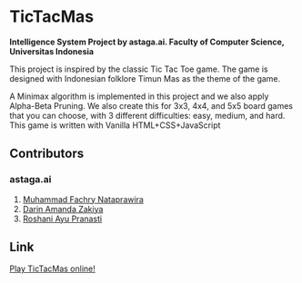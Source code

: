 # TicTacMas

**Intelligence System Project by astaga.ai. Faculty of Computer Science, Universitas Indonesia**

This project is inspired by the classic Tic Tac Toe game. The game is designed with Indonesian folklore Timun Mas as the theme of the game.

A Minimax algorithm is implemented in this project and we also apply Alpha-Beta Pruning. We also create this for 3x3, 4x4, and 5x5 board games that you can choose, with 3 different difficulties: easy, medium, and hard. This game is written with Vanilla HTML+CSS+JavaScript

## Contributors

### astaga.ai

1. [Muhammad Fachry Nataprawira](https://github.com/prfctblack)
2. [Darin Amanda Zakiya](https://github.com/darinamanda)
3. [Roshani Ayu Pranasti](https://github.com/roshaniayu)

## Link

[Play TicTacMas online!](https://tictacmas.netlify.com/)
